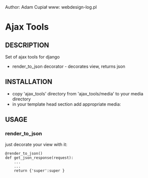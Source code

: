 Author: Adam Cupiał
www: webdesign-log.pl

# Ajax Tools

## DESCRIPTION
Set of ajax tools for django

 * render_to_json decorator - decorates view, returns json

## INSTALLATION

 * copy 'ajax_tools' directory from 'ajax_tools/media' to your media directory
 * in your template head section add appropriate media:

## USAGE

###  render_to_json

just decorate your view with it:

    @render_to_json()
    def get_json_response(request):
        ...
        ...
        return {'super':super }

